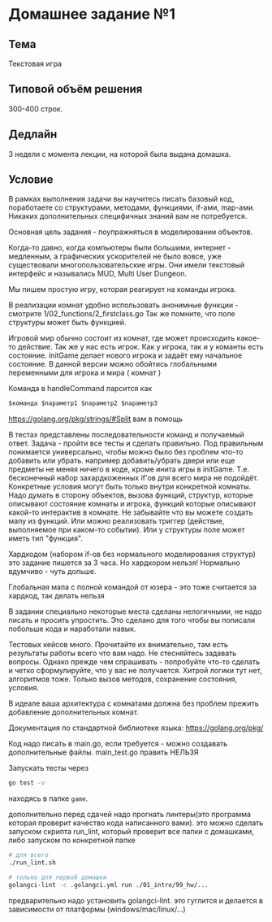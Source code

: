 # Домашнее задание №1

## Тема

Текстовая игра

## Типовой объём решения

300-400 строк.

## Дедлайн

3 недели с момента лекции, на которой была выдана домашка.

## Условие

В рамках выполнения задачи вы научитесь писать базовый код, поработаете со структурами, методами, функциями, if-ами, map-ами. Никаких дополнительных специфичных знаний вам не потребуется.

Основная цель задания - поупражняться в моделировании объектов.

Когда-то давно, когда компьютеры были большими, интернет - медленным, а графических ускорителей не было вовсе, уже существовали многопользовательские игры. Они имели текстовый интерфейс и назывались MUD, Multi User Dungeon.

Мы пишем простую игру, которая реагирует на команды игрока.

В реализации комнат удобно использовать анонимные функции - смотрите 1/02_functions/2_firstclass.go
Так же помните, что поле структуры может быть функцией.

Игровой мир обычно состоит из комнат, где может происходить какое-то действие.
Так же у нас есть игрок.
Как у игрока, так и у команты есть состояние.
initGame делает нового игрока и задаёт ему начальное состояние.
В данной версии можно обойтись глобальными переменными для игрока и мира ( комнат )

Команда в handleCommand парсится как

``` bash
$команда $параметр1 $параметр2 $параметр3
```

<https://golang.org/pkg/strings/#Split> вам в помощь

В тестах представлены последовательности команд и получаемый ответ.
Задача - пройти все тесты и сделать правильно.
Под правильным понимается универсально, чтобы можно было без проблем что-то добавить или убрать. например добавить/убрать двери или еще предметы не меняя ничего в коде, кроме инита игры в initGame.
Т.е. бесконечный набор захардкоженных if'ов для всего мира не подойдёт.
Конкретные условия могут быть только внутри конкретной комнаты.
Надо думать в сторону объектов, вызова функций, структур, которые описывают состояние комнаты и игрока, функций которые описывают какой-то интерактив в комнате. Не забывайте что вы можете создать мапу из функций. Или можно реализовать триггер (действие, выполняемое при каком-то событии). Или у структуры поле может иметь тип "функция".

Хардкодом (набором if-ов без нормального моделирования структур) это задание пишется за 3 часа. Но хардкором нельзя! Нормально вдумчиво - чуть дольше.

Глобальная мапа с полной командой от юзера - это тоже считается за хардкод, так делать нельзя

В задании специально некоторые места сделаны нелогичными, не надо писать и просить упростить. Это сделано для того чтобы вы пописали побольше кода и наработали навык.

Тестовых кейсов много. Прочитайте их внимательно, там есть результаты работы всего что вам надо.
Не стесняйтесь задавать вопросы.
Однако прежде чем спрашивать - попробуйте что-то сделать и четко сформулируйте, что у вас не получается.
Хитрой логики тут нет, алгоритмов тоже. Только вызов методов, сохранение состояния, условия.

В идеале ваша архитектура с комнатами должна без проблем прежить добавление дополнительных комнат.

Документация по стандартной библиотеке языка: <https://golang.org/pkg/>

Код надо писать в main.go, если требуется - можно создавать дополнительные файлы.
main_test.go править НЕЛЬЗЯ

Запускать тесты через

``` bash
go test -v
```

находясь в папке `game`.

дополнительно перед сдачей надо прогнать линтеры(это программа которая проверит качество кода написанного вами). это можно сделать запуском скрипта run_lint, который проверит все папки с домашками, либо запуском по конкретной папке

``` bash
# для всего
./run_lint.sh

# только для первой домашки
golangci-lint -c .golangci.yml run ./01_intro/99_hw/...
```

предварительно надо установить golangci-lint. это гуглится и делается в зависимости от платформы (windows/mac/linux/...)
